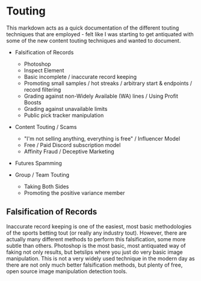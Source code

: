 # Touting

This markdown acts as a quick documentation of the different touting techniques that are employed - felt like I was starting to get antiquated with some of the new content touting techniques and wanted to document.

* Falsification of Records
    * Photoshop
    * Inspect Element
    * Basic incomplete / inaccurate record keeping
    * Promoting small samples / hot streaks / arbitrary start & endpoints / record filtering
    * Grading against non-Widely Available (WA) lines / Using Profit Boosts
    * Grading against unavailable limits
    * Public pick tracker manipulation

* Content Touting / Scams
    * "I'm not selling anything, everything is free" / Influencer Model
    * Free / Paid Discord subscription model
    * Affinity Fraud / Deceptive Marketing
 
* Futures Spamming

* Group / Team Touting
    * Taking Both Sides
    * Promoting the positive variance member
 
## Falsification of Records

Inaccurate record keeping is one of the easiest, most basic methodologies of the sports betting tout (or really any industry tout). However, there are actually many different methods to perform this falsification, some more subtle than others. Photoshop is the most basic, most antiquated way of faking not only results, but betslips where you just do very basic image manipulation. This is not a very widely used technique in the modern day as there are not only much better falsification methods, but plenty of free, open source image manipulation detection tools.
